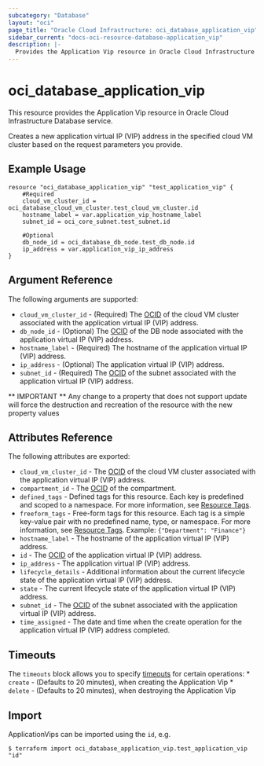 ```yaml
---
subcategory: "Database"
layout: "oci"
page_title: "Oracle Cloud Infrastructure: oci_database_application_vip"
sidebar_current: "docs-oci-resource-database-application_vip"
description: |-
  Provides the Application Vip resource in Oracle Cloud Infrastructure Database service
---
```


# oci_database_application_vip
This resource provides the Application Vip resource in Oracle Cloud Infrastructure Database service.

Creates a new application virtual IP (VIP) address in the specified cloud VM cluster based on the request parameters you provide.


## Example Usage

```hcl
resource "oci_database_application_vip" "test_application_vip" {
	#Required
	cloud_vm_cluster_id = oci_database_cloud_vm_cluster.test_cloud_vm_cluster.id
	hostname_label = var.application_vip_hostname_label
	subnet_id = oci_core_subnet.test_subnet.id

	#Optional
	db_node_id = oci_database_db_node.test_db_node.id
	ip_address = var.application_vip_ip_address
}
```

## Argument Reference

The following arguments are supported:

* `cloud_vm_cluster_id` - (Required) The [OCID](https://docs.cloud.oracle.com/iaas/Content/General/Concepts/identifiers.htm) of the cloud VM cluster associated with the application virtual IP (VIP) address.
* `db_node_id` - (Optional) The [OCID](https://docs.cloud.oracle.com/iaas/Content/General/Concepts/identifiers.htm) of the DB node associated with the application virtual IP (VIP) address.
* `hostname_label` - (Required) The hostname of the application virtual IP (VIP) address.
* `ip_address` - (Optional) The application virtual IP (VIP) address.
* `subnet_id` - (Required) The [OCID](https://docs.cloud.oracle.com/iaas/Content/General/Concepts/identifiers.htm) of the subnet associated with the application virtual IP (VIP) address.


** IMPORTANT **
Any change to a property that does not support update will force the destruction and recreation of the resource with the new property values

## Attributes Reference

The following attributes are exported:

* `cloud_vm_cluster_id` - The [OCID](https://docs.cloud.oracle.com/iaas/Content/General/Concepts/identifiers.htm) of the cloud VM cluster associated with the application virtual IP (VIP) address.
* `compartment_id` - The [OCID](https://docs.cloud.oracle.com/iaas/Content/General/Concepts/identifiers.htm) of the compartment.
* `defined_tags` - Defined tags for this resource. Each key is predefined and scoped to a namespace. For more information, see [Resource Tags](https://docs.cloud.oracle.com/iaas/Content/General/Concepts/resourcetags.htm). 
* `freeform_tags` - Free-form tags for this resource. Each tag is a simple key-value pair with no predefined name, type, or namespace. For more information, see [Resource Tags](https://docs.cloud.oracle.com/iaas/Content/General/Concepts/resourcetags.htm).  Example: `{"Department": "Finance"}` 
* `hostname_label` - The hostname of the application virtual IP (VIP) address.
* `id` - The [OCID](https://docs.cloud.oracle.com/iaas/Content/General/Concepts/identifiers.htm) of the application virtual IP (VIP) address.
* `ip_address` - The application virtual IP (VIP) address.
* `lifecycle_details` - Additional information about the current lifecycle state of the application virtual IP (VIP) address.
* `state` - The current lifecycle state of the application virtual IP (VIP) address.
* `subnet_id` - The [OCID](https://docs.cloud.oracle.com/iaas/Content/General/Concepts/identifiers.htm) of the subnet associated with the application virtual IP (VIP) address.
* `time_assigned` - The date and time when the create operation for the application virtual IP (VIP) address completed.

## Timeouts

The `timeouts` block allows you to specify [timeouts](https://registry.terraform.io/providers/oracle/oci/latest/docs/guides/changing_timeouts) for certain operations:
	* `create` - (Defaults to 20 minutes), when creating the Application Vip
	* `delete` - (Defaults to 20 minutes), when destroying the Application Vip


## Import

ApplicationVips can be imported using the `id`, e.g.

```
$ terraform import oci_database_application_vip.test_application_vip "id"
```

